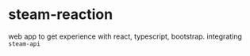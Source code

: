 # steam-reaction
web app to get experience with react, typescript, bootstrap. integrating `steam-api`
